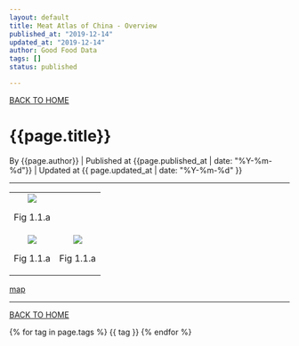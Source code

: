 ```yaml
---
layout: default
title: Meat Atlas of China - Overview
published_at: "2019-12-14"
updated_at: "2019-12-14"
author: Good Food Data
tags: []
status: published

---
```



[BACK TO HOME](https://tane-rs.github.io/meat_atlas/)


# {{page.title}}
By {{page.author}} | 
Published at {{page.published_at | date: "%Y-%m-%d"}} | 
Updated at {{ page.updated_at | date: "%Y-%m-%d" }}

---

<table>
    <tr>
        <td ><center><img src="https://raw.githubusercontent.com/tane-rs/meat_atlas/gh-pages/results/CN_FoodConsumption/map/01-Bovine Meat Consumption as a Percentage of the Nation in 2017.png"/><p>Fig 1.1.a</p></center></td>
    </tr>
    <tr>
        <td ><center><img src="https://raw.githubusercontent.com/tane-rs/meat_atlas/gh-pages/results/CN_FoodConsumption/img/01-Bovine Meat Consumption as a Percentage of Nation in 2017-bar.png"/><p>Fig 1.1.a</p></center></td>
        <td ><center><img src="https://raw.githubusercontent.com/tane-rs/meat_atlas/gh-pages/results/CN_FoodConsumption/img/01-Bovine Meat Consumption as a Percentage of Nation in 2017-pie.png"/><p>Fig 1.1.a</p></center></td>
    </tr>
</table>


[map](../results/CN_FoodConsumption/map/01-Bovine%20Meat%20Consumption%20as%20a%20Percentage%20of%20the%20Nation%20in%202017.html)






---


[BACK TO HOME](https://tane-rs.github.io/meat_atlas/)


{% for tag in page.tags %}
  {{ tag }}
{% endfor %}



